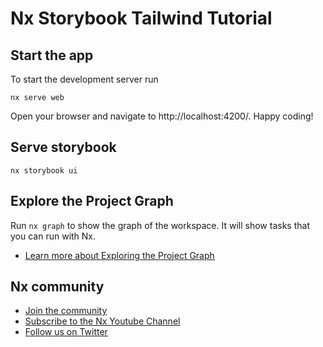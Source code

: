 # Nx Storybook Tailwind Tutorial

## Start the app

To start the development server run

```
nx serve web
```

Open your browser and navigate to http://localhost:4200/. Happy coding!

## Serve storybook

```
nx storybook ui
```

## Explore the Project Graph

Run `nx graph` to show the graph of the workspace.
It will show tasks that you can run with Nx.

- [Learn more about Exploring the Project Graph](https://nx.dev/core-features/explore-graph)

## Nx community

- [Join the community](https://nx.dev/community)
- [Subscribe to the Nx Youtube Channel](https://www.youtube.com/@nxdevtools)
- [Follow us on Twitter](https://twitter.com/nxdevtools)
